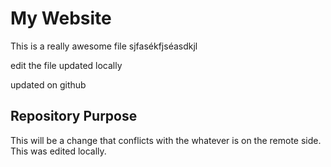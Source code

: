 # My Website

This is a really awesome file
sjfasékfjséasdkjl

edit the file
updated locally

updated on github

## Repository Purpose

This will be a change that conflicts
with the whatever is on the remote side.
This was edited locally.
